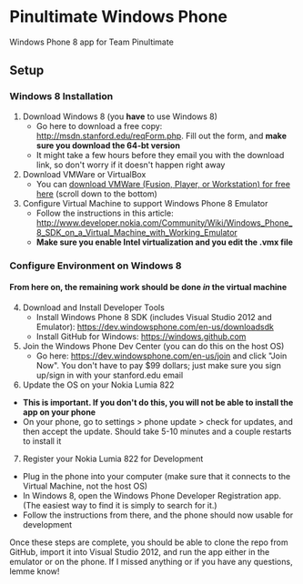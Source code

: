Pinultimate Windows Phone
=========================

Windows Phone 8 app for Team Pinultimate

## Setup

### Windows 8 Installation
1. Download Windows 8 (you **have** to use Windows 8)
   * Go here to download a free copy: http://msdn.stanford.edu/reqForm.php. Fill out the form, and **make sure you download the 64-bt version**
   * It might take a few hours before they email you with the download link, so don't worry if it doesn't happen right away
2. Download VMWare or VirtualBox
   * You can [download VMWare (Fusion, Player, or Workstation) for free here](http://e5.onthehub.com/WebStore/ProductsByMajorVersionList.aspx?cmi_mnuMain=0b57b739-b182-de11-8cd1-0030487d8897&ws=88485ab9-4fa4-dd11-a337-0030485a6b08) (scroll down to the bottom)
3. Configure Virtual Machine to support Windows Phone 8 Emulator
   * Follow the instructions in this article: http://www.developer.nokia.com/Community/Wiki/Windows_Phone_8_SDK_on_a_Virtual_Machine_with_Working_Emulator
   * __Make sure you enable Intel virtualization and you edit the .vmx file__

### Configure Environment on Windows 8

#### From here on, the remaining work should be done *in* the virtual machine

4. Download and Install Developer Tools
   * Install Windows Phone 8 SDK (includes Visual Studio 2012 and Emulator): https://dev.windowsphone.com/en-us/downloadsdk
   * Install GitHub for Windows: https://windows.github.com
5. Join the Windows Phone Dev Center (you can do this on the host OS)
   * Go here: https://dev.windowsphone.com/en-us/join and click "Join Now". You don't have to pay $99 dollars; just make sure you sign up/sign in with your stanford.edu email
6. Update the OS on your Nokia Lumia 822
  * __This is important. If you don't do this, you will not be able to install the app on your phone__
  * On your phone, go to settings > phone update > check for updates, and then accept the update. Should take 5-10 minutes and a couple restarts to install it
7. Register your Nokia Lumia 822 for Development
  * Plug in the phone into your computer (make sure that it connects to the Virtual Machine, not the host OS)
  * In Windows 8, open the Windows Phone Developer Registration app. (The easiest way to find it is simply to search for it.)
  * Follow the instructions from there, and the phone should now usable for development

Once these steps are complete, you should be able to clone the repo from GitHub, import it into Visual Studio 2012, and run the app either in the emulator or on the phone. If I missed anything or if you have any questions, lemme know!

